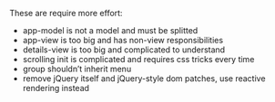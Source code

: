 These are  require more effort:

- app-model is not a model and must be splitted
- app-view is too big and has non-view responsibilities
- details-view is too big and complicated to understand
- scrolling init is complicated and requires css tricks every time
- group shouldn’t inherit menu
- remove jQuery itself and jQuery-style dom patches, use reactive rendering instead